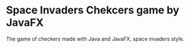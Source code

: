 # Space Invaders Chekcers game by JavaFX
The game of checkers made with Java and JavaFX, space invaders style.
